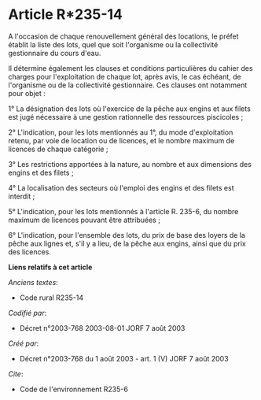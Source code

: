 # Article R*235-14

A l'occasion de chaque renouvellement général des locations, le préfet établit la liste des lots, quel que soit l'organisme
ou la collectivité gestionnaire du cours d'eau.

Il détermine également les clauses et conditions particulières du cahier des charges pour l'exploitation de chaque lot, après
avis, le cas échéant, de l'organisme ou de la collectivité gestionnaire. Ces clauses ont notamment pour objet :

1° La désignation des lots où l'exercice de la pêche aux engins et aux filets est jugé nécessaire à une gestion rationnelle
des ressources piscicoles ;

2° L'indication, pour les lots mentionnés au 1°, du mode d'exploitation retenu, par voie de location ou de licences, et le
nombre maximum de licences de chaque catégorie ;

3° Les restrictions apportées à la nature, au nombre et aux dimensions des engins et des filets ;

4° La localisation des secteurs où l'emploi des engins et des filets est interdit ;

5° L'indication, pour les lots mentionnés à l'article R. 235-6, du nombre maximum de licences pouvant être attribuées ;

6° L'indication, pour l'ensemble des lots, du prix de base des loyers de la pêche aux lignes et, s'il y a lieu, de la pêche
aux engins, ainsi que du prix des licences.

**Liens relatifs à cet article**

_Anciens textes_:

  - Code rural R235-14

_Codifié par_:

  - Décret n°2003-768 2003-08-01 JORF 7 août 2003

_Créé par_:

  - Décret n°2003-768 du 1 août 2003 - art. 1 (V) JORF 7 août 2003

_Cite_:

  - Code de l'environnement R235-6
